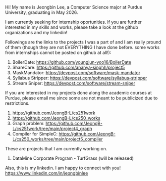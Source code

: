Hi! My name is Jeongbin Lee, a Computer Science major at Purdue University, graduating in May 2026.

I am currently seeking for internship oportunities. If you are further interested in my skills and works, please take a look at the github organizations and my linkedin!

Followings are the links to the projects I was a part of and I am really pround of them (though they are not EVERYTHING I have done before. some works from internships cannot be posted on github at all!):
1. BoilerDate: https://github.com/youngjun-yoo16/BoilerDate
2. ShareCare: https://github.com/ananya-singhh/project5
3. MaskMandator: https://devpost.com/software/mask-mandator
4. Syllabus Stripper: https://devpost.com/software/syllabus-stripper
5. Stream Sniper: https://devpost.com/software/stream-sniper

If you are interested in my projects done along the academic courses at Purdue, please email me since some are not meant to be publicized due to restrictions.
1. https://github.com/JeongB-L/cs251work
2. https://github.com/JeongB-L/cs250_works
3. Graph problem: https://github.com/JeongB-L/cs251work/tree/main/project4_graph
4. Compiler for SimpleC: https://github.com/JeongB-L/cs250_works/tree/main/project5_compiler

These are projects that I am currently working on.
1. DataMine Corporate Program - TurfGrass (will be released)

Also, this is my linkedin. I am happy to connect with you! https://www.linkedin.com/in/jeongbinlee


<!---
JeongB-L/JeongB-L is a ✨ special ✨ repository because its `README.md` (this file) appears on your GitHub profile.
You can click the Preview link to take a look at your changes.
--->

